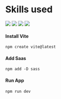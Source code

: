 # Skills used
<p>
    <img src="https://img.shields.io/badge/-HTML5-E34F26?style=for-the-badge&logo=html5&logoColor=white" />
    <img src="https://img.shields.io/badge/-Sass-d0649c?style=for-the-badge&logo=sass&logoColor=white" />
    <img src="https://img.shields.io/badge/-CSS3-2596be?style=for-the-badge&logo=css3&logoColor=white" />
    <img src="https://img.shields.io/badge/JavaScript-323330?style=for-the-badge&logo=javascript&logoColor=F7DF1E" />
</p>

#### Install Vite
```console
npm create vite@latest
```

#### Add Saas
```console
npm add -D sass
```

#### Run App
```console
npm run dev
```

